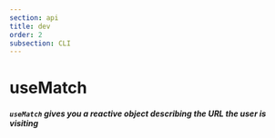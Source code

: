 ```yaml
---
section: api
title: dev
order: 2
subsection: CLI
---
```


# useMatch

##### `useMatch` gives you a reactive object describing the URL the user is visiting
